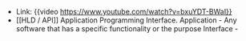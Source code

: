 - Link: {{video https://www.youtube.com/watch?v=bxuYDT-BWaI}}
- [[HLD / API]] Application Programming Interface. 
  Application - Any software that has a specific functionality or the purpose
  Interface -
